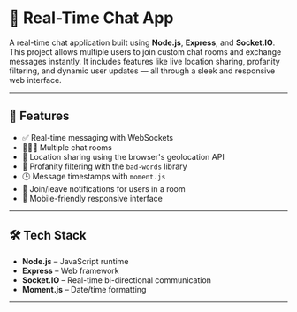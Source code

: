 # 💬 Real-Time Chat App

A real-time chat application built using **Node.js**, **Express**, and **Socket.IO**. This project allows multiple users to join custom chat rooms and exchange messages instantly. It includes features like live location sharing, profanity filtering, and dynamic user updates — all through a sleek and responsive web interface.

---

## 🚀 Features

- ✅ Real-time messaging with WebSockets
- 🧑‍🤝‍🧑 Multiple chat rooms
- 📍 Location sharing using the browser's geolocation API
- 🚫 Profanity filtering with the `bad-words` library
- 🕒 Message timestamps with `moment.js`
- 🔔 Join/leave notifications for users in a room
- 📱 Mobile-friendly responsive interface

---

## 🛠️ Tech Stack

- **Node.js** – JavaScript runtime
- **Express** – Web framework
- **Socket.IO** – Real-time bi-directional communication
- **Moment.js** – Date/time formatting
---

